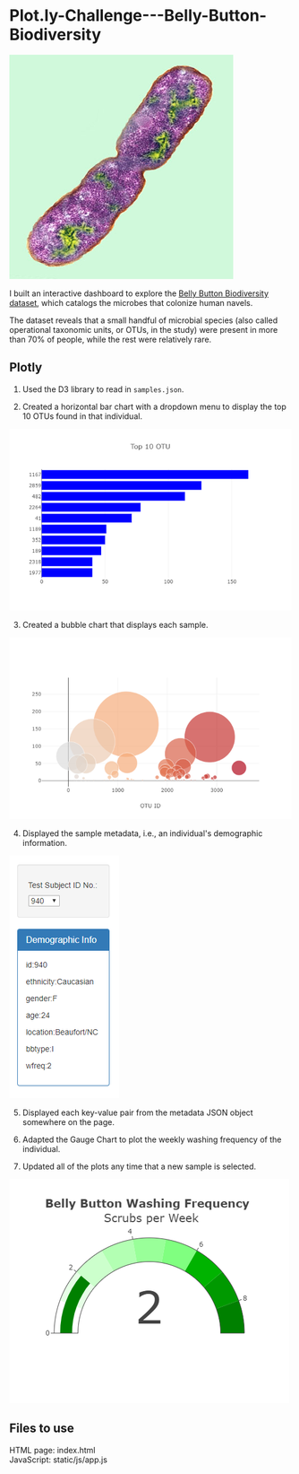 # Plot.ly-Challenge---Belly-Button-Biodiversity

![Bacteria by filterforge.com](Images/bacteria.jpg)

I built an interactive dashboard to explore the [Belly Button Biodiversity dataset](http://robdunnlab.com/projects/belly-button-biodiversity/), which catalogs the microbes that colonize human navels.

The dataset reveals that a small handful of microbial species (also called operational taxonomic units, or OTUs, in the study) were present in more than 70% of people, while the rest were relatively rare.

## Plotly

1. Used the D3 library to read in `samples.json`.

2. Created a horizontal bar chart with a dropdown menu to display the top 10 OTUs found in that individual.

![bar Chart](Images/hw01.png)

3. Created a bubble chart that displays each sample.

![hw](Images/hw02.png)


4. Displayed the sample metadata, i.e., an individual's demographic information.

![hw](Images/hw03.png)


5. Displayed each key-value pair from the metadata JSON object somewhere on the page.

6. Adapted the Gauge Chart to plot the weekly washing frequency of the individual.

7. Updated all of the plots any time that a new sample is selected.

![Weekly Washing Frequency Gauge](Images/gauge.png)


## Files to use
HTML page:	index.html
<br>
JavaScript:	static/js/app.js 




